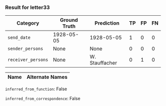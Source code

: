 ### Result for letter33
| Category          | Ground Truth | Prediction | TP | FP | FN |
|------------------|--------------|------------|----|----|----|
| `send_date`        | 1928-05-05 | 1928-05-05 | 1 | 0 | 0 |
| `sender_persons`  | None | None | 0 | 0 | 0 |
| `receiver_persons` | None | W. Stauffacher | 0 | 1 | 0 |

| Name | Alternate Names |
| --- | --- |

`inferred_from_function`: False

`inferred_from_correspondence`: False

